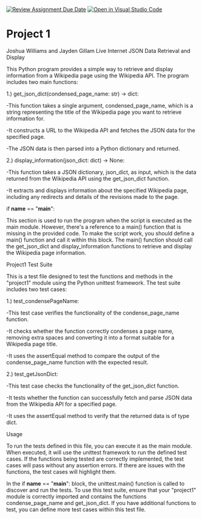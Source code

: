 [![Review Assignment Due Date](https://classroom.github.com/assets/deadline-readme-button-24ddc0f5d75046c5622901739e7c5dd533143b0c8e959d652212380cedb1ea36.svg)](https://classroom.github.com/a/qOno1FyB)
[![Open in Visual Studio Code](https://classroom.github.com/assets/open-in-vscode-718a45dd9cf7e7f842a935f5ebbe5719a5e09af4491e668f4dbf3b35d5cca122.svg)](https://classroom.github.com/online_ide?assignment_repo_id=12187192&assignment_repo_type=AssignmentRepo)
# Project 1

Joshua Williams and Jayden Gillam
Live Internet JSON Data Retrieval and Display

This Python program provides a simple way to retrieve and display information from a Wikipedia page using the Wikipedia API. The program includes two main functions:

1.) get_json_dict(condensed_page_name: str) -> dict:

-This function takes a single argument, condensed_page_name, which is a string representing the title of the Wikipedia page you want to retrieve information for.

-It constructs a URL to the Wikipedia API and fetches the JSON data for the specified page.

-The JSON data is then parsed into a Python dictionary and returned.

2.) display_information(json_dict: dict) -> None:

-This function takes a JSON dictionary, json_dict, as input, which is the data returned from the Wikipedia API using the get_json_dict function.

-It extracts and displays information about the specified Wikipedia page, including any redirects and details of the revisions made to the page.

if __name__ == "__main__":

This section is used to run the program when the script is executed as the main module. However, there's a reference to a main() function that is missing in the provided code. To make the script work, you should define a main() function and call it within this block. The main() function should call the get_json_dict and display_information functions to retrieve and display the Wikipedia page information.

Project1 Test Suite

This is a test file designed to test the functions and methods in the "project1" module using the Python unittest framework. The test suite includes two test cases:

1.) test_condensePageName:

-This test case verifies the functionality of the condense_page_name function.

-It checks whether the function correctly condenses a page name, removing extra spaces and converting it into a format suitable for a Wikipedia page title.

-It uses the assertEqual method to compare the output of the condense_page_name function with the expected result.

2.) test_getJsonDict:

-This test case checks the functionality of the get_json_dict function.

-It tests whether the function can successfully fetch and parse JSON data from the Wikipedia API for a specified page.

-It uses the assertEqual method to verify that the returned data is of type dict.

Usage

To run the tests defined in this file, you can execute it as the main module. When executed, it will use the unittest framework to run the defined test cases. If the functions being tested are correctly implemented, the test cases will pass without any assertion errors. If there are issues with the functions, the test cases will highlight them.

In the if __name__ == "__main__": block, the unittest.main() function is called to discover and run the tests. To use this test suite, ensure that your "project1" module is correctly imported and contains the functions condense_page_name and get_json_dict. If you have additional functions to test, you can define more test cases within this test file.
